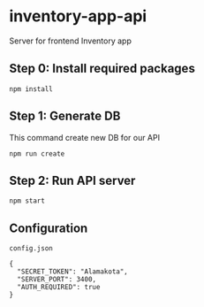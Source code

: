# inventory-app-api

Server for frontend Inventory app 

## Step 0: Install required packages

```angular2html
npm install
```

## Step 1: Generate DB

This command create new DB for our API
```angular2html
npm run create
```

## Step 2: Run API server

```angular2html
npm start
```

## Configuration

`config.json`
```angular2html
{
  "SECRET_TOKEN": "Alamakota",
  "SERVER_PORT": 3400,
  "AUTH_REQUIRED": true
}
